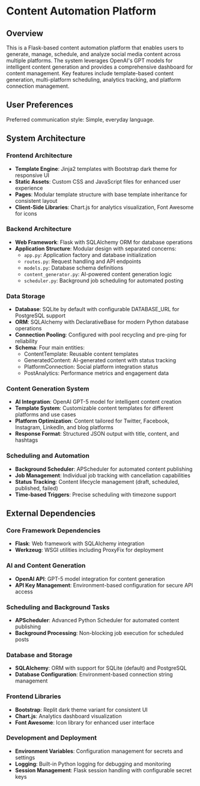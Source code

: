 # Content Automation Platform

## Overview

This is a Flask-based content automation platform that enables users to generate, manage, schedule, and analyze social media content across multiple platforms. The system leverages OpenAI's GPT models for intelligent content generation and provides a comprehensive dashboard for content management. Key features include template-based content generation, multi-platform scheduling, analytics tracking, and platform connection management.

## User Preferences

Preferred communication style: Simple, everyday language.

## System Architecture

### Frontend Architecture
- **Template Engine**: Jinja2 templates with Bootstrap dark theme for responsive UI
- **Static Assets**: Custom CSS and JavaScript files for enhanced user experience
- **Pages**: Modular template structure with base template inheritance for consistent layout
- **Client-Side Libraries**: Chart.js for analytics visualization, Font Awesome for icons

### Backend Architecture
- **Web Framework**: Flask with SQLAlchemy ORM for database operations
- **Application Structure**: Modular design with separated concerns:
  - `app.py`: Application factory and database initialization
  - `routes.py`: Request handling and API endpoints
  - `models.py`: Database schema definitions
  - `content_generator.py`: AI-powered content generation logic
  - `scheduler.py`: Background job scheduling for automated posting

### Data Storage
- **Database**: SQLite by default with configurable DATABASE_URL for PostgreSQL support
- **ORM**: SQLAlchemy with DeclarativeBase for modern Python database operations
- **Connection Pooling**: Configured with pool recycling and pre-ping for reliability
- **Schema**: Four main entities:
  - ContentTemplate: Reusable content templates
  - GeneratedContent: AI-generated content with status tracking
  - PlatformConnection: Social platform integration status
  - PostAnalytics: Performance metrics and engagement data

### Content Generation System
- **AI Integration**: OpenAI GPT-5 model for intelligent content creation
- **Template System**: Customizable content templates for different platforms and use cases
- **Platform Optimization**: Content tailored for Twitter, Facebook, Instagram, LinkedIn, and blog platforms
- **Response Format**: Structured JSON output with title, content, and hashtags

### Scheduling and Automation
- **Background Scheduler**: APScheduler for automated content publishing
- **Job Management**: Individual job tracking with cancellation capabilities
- **Status Tracking**: Content lifecycle management (draft, scheduled, published, failed)
- **Time-based Triggers**: Precise scheduling with timezone support

## External Dependencies

### Core Framework Dependencies
- **Flask**: Web framework with SQLAlchemy integration
- **Werkzeug**: WSGI utilities including ProxyFix for deployment

### AI and Content Generation
- **OpenAI API**: GPT-5 model integration for content generation
- **API Key Management**: Environment-based configuration for secure API access

### Scheduling and Background Tasks
- **APScheduler**: Advanced Python Scheduler for automated content publishing
- **Background Processing**: Non-blocking job execution for scheduled posts

### Database and Storage
- **SQLAlchemy**: ORM with support for SQLite (default) and PostgreSQL
- **Database Configuration**: Environment-based connection string management

### Frontend Libraries
- **Bootstrap**: Replit dark theme variant for consistent UI
- **Chart.js**: Analytics dashboard visualization
- **Font Awesome**: Icon library for enhanced user interface

### Development and Deployment
- **Environment Variables**: Configuration management for secrets and settings
- **Logging**: Built-in Python logging for debugging and monitoring
- **Session Management**: Flask session handling with configurable secret keys